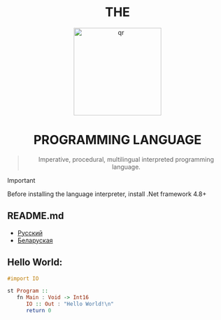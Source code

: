 <h1 align="center">THE</h1>
<div align="center">
     <img width="200px" src="01logo.png" alt="qr"/>
     
<h1>PROGRAMMING LANGUAGE</h1>

> Imperative, procedural, multilingual interpreted programming language.
</div>


> [!IMPORTANT]
> Before installing the language interpreter, install .Net framework 4.8+
## README.md
- [Русский](README.ru.md)
- [Беларуская](README.by.md)
## Hello World:

```haskell
#import IO

st Program ::
   fn Main : Void -> Int16
      IO :: Out : "Hello World!\n"
      return 0
```



